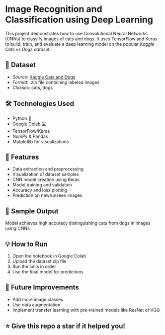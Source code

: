 #  Image Recognition and Classification using Deep Learning

This project demonstrates how to use Convolutional Neural Networks (CNNs) to classify images of cats and dogs. It uses TensorFlow and Keras to build, train, and evaluate a deep learning model on the popular *Kaggle Cats vs Dogs dataset*.



## 📂 Dataset

- *Source*: [Kaggle Cats and Dogs](https://www.kaggle.com/c/dogs-vs-cats/data)
- *Format*: .zip file containing labeled images
- *Classes*: cats, dogs



## 🛠 Technologies Used

- Python 🐍
- Google Colab 💻
- TensorFlow/Keras
- NumPy & Pandas
- Matplotlib for visualizations



## 🚀 Features

- Data extraction and preprocessing
- Visualization of dataset samples
- CNN model creation using Keras
- Model training and validation
- Accuracy and loss plotting
- Prediction on new/unseen images



## 📸 Sample Output

Model achieves high accuracy distinguishing cats from dogs in images using CNNs.



## 💡 How to Run

1. Open the notebook in Google Colab
2. Upload the dataset zip file
3. Run the cells in order
4. Use the final model for predictions



## 📌 Future Improvements

- Add more image classes
- Use data augmentation
- Implement transfer learning with pre-trained models like ResNet or VGG





## ⭐ Give this repo a star if it helped you!
